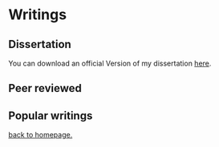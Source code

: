# Writings

## Dissertation

You can download an official Version of my dissertation [here](./diss).

## Peer reviewed

## Popular writings

[back to homepage.](./index.md)
